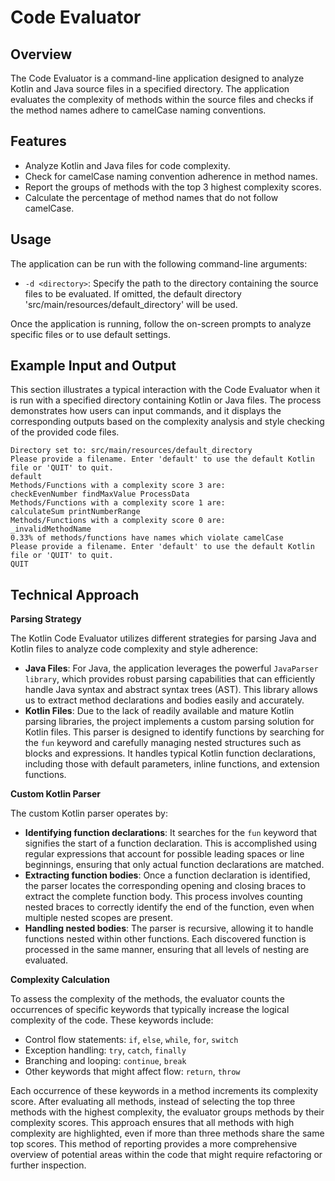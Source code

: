 # Code Evaluator

## Overview

The Code Evaluator is a command-line application designed to analyze Kotlin and Java source files in a specified 
directory. The application evaluates the complexity of methods within the source files and checks if the method names 
adhere to camelCase naming conventions.

## Features 

- Analyze Kotlin and Java files for code complexity.
- Check for camelCase naming convention adherence in method names. 
- Report the groups of methods with the top 3 highest complexity scores. 
- Calculate the percentage of method names that do not follow camelCase.

## Usage 

The application can be run with the following command-line arguments:
- `-d <directory>`: Specify the path to the directory containing the source files to be evaluated. If omitted, the default directory 'src/main/resources/default_directory' will be used.

Once the application is running, follow the on-screen prompts to analyze specific files or to use default settings.

## Example Input and Output

This section illustrates a typical interaction with the Code Evaluator when it is run with a specified directory containing Kotlin or Java files. The process demonstrates how users can input commands, and it displays the corresponding outputs based on the complexity analysis and style checking of the provided code files.

    Directory set to: src/main/resources/default_directory
    Please provide a filename. Enter 'default' to use the default Kotlin file or 'QUIT' to quit.
    default
    Methods/Functions with a complexity score 3 are:
    checkEvenNumber findMaxValue ProcessData
    Methods/Functions with a complexity score 1 are:
    calculateSum printNumberRange
    Methods/Functions with a complexity score 0 are:
    _invalidMethodName
    0.33% of methods/functions have names which violate camelCase
    Please provide a filename. Enter 'default' to use the default Kotlin file or 'QUIT' to quit.
    QUIT



## Technical Approach 

**Parsing Strategy**

The Kotlin Code Evaluator utilizes different strategies for parsing Java and Kotlin files to analyze code complexity and style adherence:

- **Java Files**: For Java, the application leverages the powerful `JavaParser library`, which provides robust parsing capabilities that can efficiently handle Java syntax and abstract syntax trees (AST). This library allows us to extract method declarations and bodies easily and accurately.
- **Kotlin Files**: Due to the lack of readily available and mature Kotlin parsing libraries, the project implements a custom parsing solution for Kotlin files. This parser is designed to identify functions by searching for the `fun` keyword and carefully managing nested structures such as blocks and expressions. It handles typical Kotlin function declarations, including those with default parameters, inline functions, and extension functions.

**Custom Kotlin Parser**

The custom Kotlin parser operates by:
- **Identifying function declarations**: It searches for the `fun` keyword that signifies the start of a function declaration. This is accomplished using regular expressions that account for possible leading spaces or line beginnings, ensuring that only actual function declarations are matched.
- **Extracting function bodies**: Once a function declaration is identified, the parser locates the corresponding opening and closing braces to extract the complete function body. This process involves counting nested braces to correctly identify the end of the function, even when multiple nested scopes are present.
- **Handling nested bodies**: The parser is recursive, allowing it to handle functions nested within other functions. Each discovered function is processed in the same manner, ensuring that all levels of nesting are evaluated.

**Complexity Calculation**

To assess the complexity of the methods, the evaluator counts the occurrences of specific keywords that typically increase the logical complexity of the code. These keywords include:

- Control flow statements: `if`, `else`, `while`, `for`, `switch`
- Exception handling: `try`, `catch`, `finally`
- Branching and looping: `continue`, `break`
- Other keywords that might affect flow: `return`, `throw`

Each occurrence of these keywords in a method increments its complexity score. After evaluating all methods, instead of selecting the top three methods with the highest complexity, the evaluator groups methods by their complexity scores. This approach ensures that all methods with high complexity are highlighted, even if more than three methods share the same top scores. This method of reporting provides a more comprehensive overview of potential areas within the code that might require refactoring or further inspection.


 
